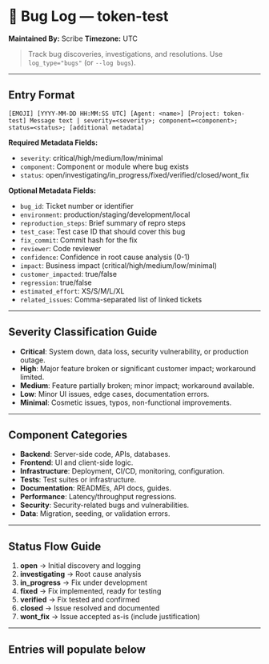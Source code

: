 
# 🐞 Bug Log — token-test
**Maintained By:** Scribe
**Timezone:** UTC

> Track bug discoveries, investigations, and resolutions. Use `log_type="bugs"` (or `--log bugs`).

---



## Entry Format
```
[EMOJI] [YYYY-MM-DD HH:MM:SS UTC] [Agent: <name>] [Project: token-test] Message text | severity=<severity>; component=<component>; status=<status>; [additional metadata]
```

**Required Metadata Fields:**
- `severity`: critical/high/medium/low/minimal
- `component`: Component or module where bug exists
- `status`: open/investigating/in_progress/fixed/verified/closed/wont_fix

**Optional Metadata Fields:**
- `bug_id`: Ticket number or identifier
- `environment`: production/staging/development/local
- `reproduction_steps`: Brief summary of repro steps
- `test_case`: Test case ID that should cover this bug
- `fix_commit`: Commit hash for the fix
- `reviewer`: Code reviewer
- `confidence`: Confidence in root cause analysis (0-1)
- `impact`: Business impact (critical/high/medium/low/minimal)
- `customer_impacted`: true/false
- `regression`: true/false
- `estimated_effort`: XS/S/M/L/XL
- `related_issues`: Comma-separated list of linked tickets

---

## Severity Classification Guide
- **Critical**: System down, data loss, security vulnerability, or production outage.
- **High**: Major feature broken or significant customer impact; workaround limited.
- **Medium**: Feature partially broken; minor impact; workaround available.
- **Low**: Minor UI issues, edge cases, documentation errors.
- **Minimal**: Cosmetic issues, typos, non-functional improvements.

---

## Component Categories
- **Backend**: Server-side code, APIs, databases.
- **Frontend**: UI and client-side logic.
- **Infrastructure**: Deployment, CI/CD, monitoring, configuration.
- **Tests**: Test suites or infrastructure.
- **Documentation**: READMEs, API docs, guides.
- **Performance**: Latency/throughput regressions.
- **Security**: Security-related bugs and vulnerabilities.
- **Data**: Migration, seeding, or validation errors.

---

## Status Flow Guide
1. **open** → Initial discovery and logging  
2. **investigating** → Root cause analysis  
3. **in_progress** → Fix under development  
4. **fixed** → Fix implemented, ready for testing  
5. **verified** → Fix tested and confirmed  
6. **closed** → Issue resolved and documented  
7. **wont_fix** → Issue accepted as-is (include justification)

---

## Entries will populate below
